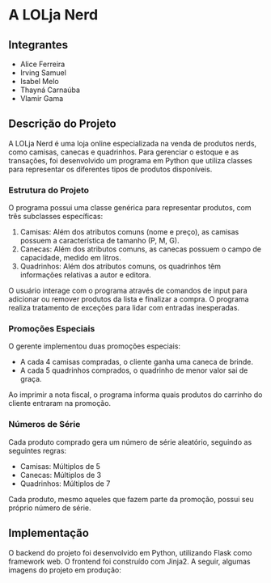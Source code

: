 # A LOLja Nerd

## Integrantes
- Alice Ferreira
- Irving Samuel
- Isabel Melo
- Thayná Carnaúba
- Vlamir Gama

## Descrição do Projeto

A LOLja Nerd é uma loja online especializada na venda de produtos nerds, como camisas, canecas e quadrinhos. Para gerenciar o estoque e as transações, foi desenvolvido um programa em Python que utiliza classes para representar os diferentes tipos de produtos disponíveis.

### Estrutura do Projeto

O programa possui uma classe genérica para representar produtos, com três subclasses específicas:
1. Camisas: Além dos atributos comuns (nome e preço), as camisas possuem a característica de tamanho (P, M, G).
2. Canecas: Além dos atributos comuns, as canecas possuem o campo de capacidade, medido em litros.
3. Quadrinhos: Além dos atributos comuns, os quadrinhos têm informações relativas a autor e editora.

O usuário interage com o programa através de comandos de input para adicionar ou remover produtos da lista e finalizar a compra. O programa realiza tratamento de exceções para lidar com entradas inesperadas.

### Promoções Especiais

O gerente implementou duas promoções especiais:
- A cada 4 camisas compradas, o cliente ganha uma caneca de brinde.
- A cada 5 quadrinhos comprados, o quadrinho de menor valor sai de graça.

Ao imprimir a nota fiscal, o programa informa quais produtos do carrinho do cliente entraram na promoção.

### Números de Série

Cada produto comprado gera um número de série aleatório, seguindo as seguintes regras:
- Camisas: Múltiplos de 5
- Canecas: Múltiplos de 3
- Quadrinhos: Múltiplos de 7

Cada produto, mesmo aqueles que fazem parte da promoção, possui seu próprio número de série.

## Implementação

O backend do projeto foi desenvolvido em Python, utilizando Flask como framework web. O frontend foi construído com Jinja2. A seguir, algumas imagens do projeto em produção:

